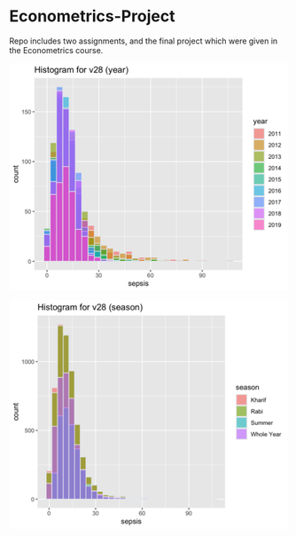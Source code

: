 # Econometrics-Project
Repo includes two assignments, and the final project which were given in the Econometrics course.

![alt text](https://github.com/9pingg/Econometrics-Project/blob/master/Project%20Data/a.jpg)

![alt text](https://github.com/9pingg/Econometrics-Project/blob/master/Project%20Data/seasonwise.jpg)

